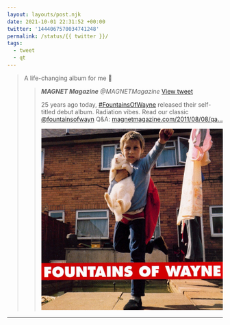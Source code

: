 ```yaml
---
layout: layouts/post.njk
date: 2021-10-01 22:31:52 +00:00
twitter: '1444067570034741248'
permalink: /status/{{ twitter }}/
tags: 
  - tweet
  - qt
---
```


> A life-changing album for me 💚
> 
> > <cite>**MAGNET Magazine** @MAGNETMagazine</cite> [View tweet](https://twitter.com/MAGNETMagazine/status/1443999153395146752)
> > 
> > 25 years ago today, [#FountainsOfWayne](https://twitter.com/hashtag/FountainsOfWayne) released their self-titled debut album. Radiation vibes. Read our classic [@fountainsofwayn](https://twitter.com/fountainsofwayn) Q&A: [magnetmagazine.com/2011/08/08/qa…](https://magnetmagazine.com/2011/08/08/qa-with-fountains-of-wayne/)
> > 
> > ![Fountains of Wayne’s self-titled album](/img/_qt/FAad97rWEAIJulP.jpg)

---
